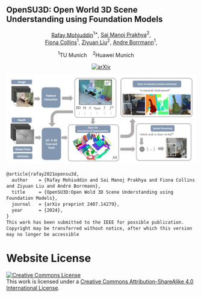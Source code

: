 
## OpenSU3D: Open World 3D Scene Understanding using Foundation Models


<div align="center">
<a href="https://rafaymhddn.github.io/">Rafay Mohiuddin</a><sup>1*</sup>,
<span class="author-block">
  <a href="https://opensu3d.github.io/">Sai Manoj Prakhya</a><sup>2</sup>,
  </span>
  <br />
<span class="author-block">
  <a href="https://opensu3d.github.io/">Fiona Collins</a><sup>1</sup>,
</span>
<span class="author-block">
  <a href="https://opensu3d.github.io/">Ziyuan Liu</a><sup>2</sup>,
</span>
<span class="author-block">
  <a href="https://opensu3d.github.io/">Andre Borrmann</a><sup>1</sup>,
</span>



<sup>1</sup>TU Munich&nbsp;&nbsp;&nbsp;&nbsp;<sup>2</sup>Huawei Munich&nbsp;&nbsp;&nbsp;&nbsp;&nbsp;&nbsp;&nbsp;<br /><!--sup>*</sup>correspounding author<sup>*</sup-->

<a href="https://rafayamhddn.github.io/"><img alt="arXiv" src="https://img.shields.io/badge/arXiv-badge"></a>



![teaser](static/images/approch/intro.png)

</div>


```
@article{rafay2021opensu3d,
  author    = {Rafay Mohiuddin and Sai Manoj Prakhya and Fiona Collins and Ziyuan Liu and André Borrmann},
  title     = {OpenSU3D:Open Wold 3D Scene Understanding using Foundation Models},
  journal   = {arXiv preprint 2407.14279},
  year      = {2024},
}
This work has been submitted to the IEEE for possible publication.
Copyright may be transferred without notice, after which this version may no longer be accessible
```

# Website License
<a rel="license" href="http://creativecommons.org/licenses/by-sa/4.0/"><img alt="Creative Commons License" style="border-width:0" src="https://i.creativecommons.org/l/by-sa/4.0/88x31.png" /></a><br />This work is licensed under a <a rel="license" href="http://creativecommons.org/licenses/by-sa/4.0/">Creative Commons Attribution-ShareAlike 4.0 International License</a>.

